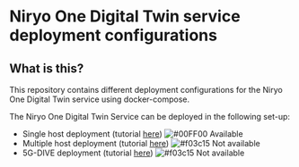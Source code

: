 # Niryo One Digital Twin service deployment configurations

## What is this?

This repository contains different deployment configurations for the Niryo One Digital Twin service using docker-compose.

The Niryo One Digital Twin Service can be deployed in the following set-up:
- Single host deployment (tutorial [here](./single-host-scenario/)) ![#00FF00](https://via.placeholder.com/15/00ff00/000000?text=+) Available
- Multiple host deployment (tutorial [here](./multi-host-scenario/)) ![#f03c15](https://via.placeholder.com/15/f03c15/000000?text=+) Not available
- 5G-DIVE deployment (tutorial [here](./5g-dive/)) ![#f03c15](https://via.placeholder.com/15/f03c15/000000?text=+) Not available
